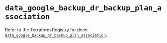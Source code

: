 # `data_google_backup_dr_backup_plan_association`

Refer to the Terraform Registry for docs: [`data_google_backup_dr_backup_plan_association`](https://registry.terraform.io/providers/hashicorp/google-beta/6.28.0/docs/data-sources/google_backup_dr_backup_plan_association).
